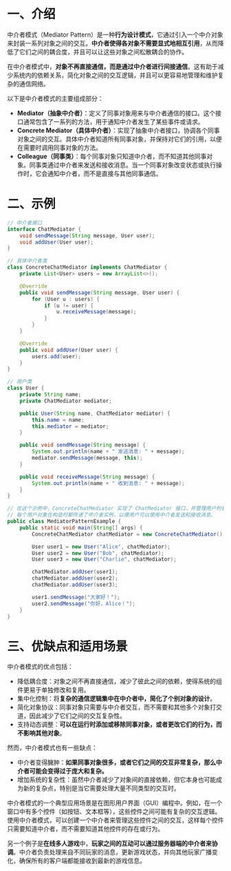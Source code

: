 # 一、介绍

中介者模式（Mediator Pattern）是一种**行为设计模式**，它通过引入一个中介对象来封装一系列对象之间的交互。**中介者使得各对象不需要显式地相互引用**，从而降低了它们之间的耦合度，并且可以让这些对象之间松散耦合的协作。

在中介者模式中，**对象不再直接通信，而是通过中介者进行间接通信**。这有助于减少系统内的依赖关系，简化对象之间的交互逻辑，并且可以更容易地管理和维护复杂的通信网络。

以下是中介者模式的主要组成部分：

- **Mediator（抽象中介者）**：定义了同事对象用来与中介者通信的接口。这个接口通常包含了一系列的方法，用于通知中介者发生了某些事件或请求。
- **Concrete Mediator（具体中介者）**：实现了抽象中介者接口，协调各个同事对象之间的交互。具体中介者知道所有同事对象，并保持对它们的引用，以便在需要时调用同事对象的方法。
- **Colleague（同事类）**：每个同事对象只知道中介者，而不知道其他同事对象。同事类通过中介者来发送和接收消息。当一个同事对象改变状态或执行操作时，它会通知中介者，而不是直接与其他同事通信。

# 二、示例

```java
// 中介者接口
interface ChatMediator {
    void sendMessage(String message, User user);
    void addUser(User user);
}

// 具体中介者类
class ConcreteChatMediator implements ChatMediator {
    private List<User> users = new ArrayList<>();

    @Override
    public void sendMessage(String message, User user) {
        for (User u : users) {
            if (u != user) {
                u.receiveMessage(message);
            }
        }
    }

    @Override
    public void addUser(User user) {
        users.add(user);
    }
}

// 用户类
class User {
    private String name;
    private ChatMediator mediator;

    public User(String name, ChatMediator mediator) {
        this.name = name;
        this.mediator = mediator;
    }

    public void sendMessage(String message) {
        System.out.println(name + " 发送消息: " + message);
        mediator.sendMessage(message, this);
    }

    public void receiveMessage(String message) {
        System.out.println(name + " 收到消息: " + message);
    }
}

// 在这个示例中，ConcreteChatMediator 实现了 ChatMediator 接口，并管理用户列表。
// 每个用户对象在构造时都传递了中介者实例，以便用户可以使用中介者发送和接收消息。
public class MediatorPatternExample {
    public static void main(String[] args) {
        ConcreteChatMediator chatMediator = new ConcreteChatMediator();

        User user1 = new User("Alice", chatMediator);
        User user2 = new User("Bob", chatMediator);
        User user3 = new User("Charlie", chatMediator);

        chatMediator.addUser(user1);
        chatMediator.addUser(user2);
        chatMediator.addUser(user3);

        user1.sendMessage("大家好！");
        user2.sendMessage("你好，Alice！");
    }
}
```

# 三、优缺点和适用场景

中介者模式的优点包括：

- 降低耦合度：对象之间不再直接通信，减少了彼此之间的依赖，使得系统的组件更易于单独修改和复用。
- 集中化控制：将**复杂的通信逻辑集中在中介者中，简化了个别对象的设计**。
- 简化对象协议：同事对象只需要与中介者交互，而不需要和其他多个对象打交道，因此减少了它们之间的交互复杂性。
- 支持动态调整：**可以在运行时添加或移除同事对象，或者更改它们的行为，而不影响其他对象**。

然而，中介者模式也有一些缺点：

- 中介者变得臃肿：**如果同事对象很多，或者它们之间的交互非常复杂，那么中介者可能会变得过于庞大和复杂。**
- 增加系统的复杂性：虽然中介者减少了对象间的直接依赖，但它本身也可能成为新的复杂点，特别是当它需要处理大量不同类型的交互时。

中介者模式的一个典型应用场景是在图形用户界面（GUI）编程中。例如，在一个窗口中有多个控件（如按钮、文本框等），这些控件之间可能有复杂的交互逻辑。使用中介者模式，可以创建一个中介者来管理这些控件之间的交互，这样每个控件只需要知道中介者，而不需要知道其他控件的存在或行为。

另一个例子是**在线多人游戏**中，**玩家之间的互动可以通过服务器端的中介者来协调**。中介者负责处理来自不同玩家的消息，更新游戏状态，并向其他玩家广播变化，确保所有的客户端都能接收到最新的游戏信息。